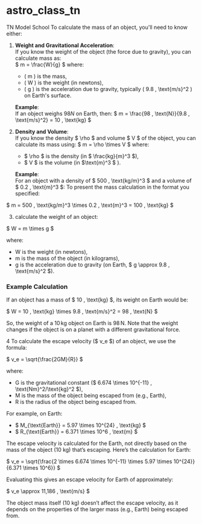 # astro_class_tn
TN Model School 
To calculate the mass of an object, you'll need to know either:

1. **Weight and Gravitational Acceleration**:  
   If you know the weight of the object (the force due to gravity), you can calculate mass as:   
   $
   m = \frac{W}{g}
   $
   where:
   - \( m \) is the mass,
   - \( W \) is the weight (in newtons),
   - \( g \) is the acceleration due to gravity, typically \( 9.8 \, \text{m/s}^2 \) on Earth's surface.

   **Example**:  
   If an object weighs $98N$ on Earth, then:
   $
   m = \frac{98 \, \text{N}}{9.8 \, \text{m/s}^2} = 10 \, \text{kg}
$

2. **Density and Volume**:  
   If you know the density $ \rho $ and volume $ V $ of the object, you can calculate its mass using:
   $
   m = \rho \times V
   $
   where:
   - $ \rho $ is the density (in $ \frac{kg}{m}^3 $),
   - $ V $ is the volume (in $\text{m}^3 $ ).

   **Example**:  
   For an object with a density of $ 500 \, \text{kg/m}^3 $ and a volume of  $ 0.2 \, \text{m}^3 $:
To present the mass calculation in the format you specified:

$
m = 500 \, \text{kg/m}^3 \times 0.2 \, \text{m}^3 = 100 \, \text{kg}
$

3. calculate the weight of an object:

$
W = m \times g
$

where:
-  W  is the weight (in newtons),
-  m  is the mass of the object (in kilograms),
-  g  is the acceleration due to gravity (on Earth, $ g \approx 9.8 \, \text{m/s}^2 $).

### Example Calculation

If an object has a mass of $ 10 \, \text{kg} $, its weight on Earth would be:

$
W = 10 \, \text{kg} \times 9.8 \, \text{m/s}^2 = 98 \, \text{N}
$

So, the weight of a $10 \, \text{kg}$ object on Earth is $98 \, \text{N}$. Note that the weight changes if the object is on a planet with a different gravitational force.
 
4 To calculate the escape velocity ($ v_e $) of an object, we use the formula:

$
v_e = \sqrt{\frac{2GM}{R}}
$

where:
- G  is the gravitational constant ($ 6.674 \times 10^{-11} \, \text{Nm}^2/\text{kg}^2 $),
- M is the mass of the object being escaped from (e.g., Earth),
- R is the radius of the object being escaped from.

For example, on Earth:
- $ M_{\text{Earth}} = 5.97 \times 10^{24} \, \text{kg} $
- $ R_{\text{Earth}} = 6.371 \times 10^6 \, \text{m} $

The escape velocity is calculated for the Earth, not directly based on the mass of the object (10 kg) that’s escaping. Here’s the calculation for Earth:

$
v_e = \sqrt{\frac{2 \times 6.674 \times 10^{-11} \times 5.97 \times 10^{24}}{6.371 \times 10^6}}
$

Evaluating this gives an escape velocity for Earth of approximately:

$
v_e \approx 11,186 \, \text{m/s}
$

The object mass itself (10 kg) doesn’t affect the escape velocity, as it depends on the properties of the larger mass (e.g., Earth) being escaped from.